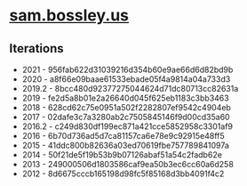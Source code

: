 # [sam.bossley.us](https://sam.bossley.us)

## Iterations

* 2021 - 956fab622d31039216d354b60e9ae66d6d82bd9b
* 2020 - a8f66e09baae61533ebade05f4a9814a04a733d3
* 2019.2 - 8bcc480d92377275044624d71dc80713cc82631a
* 2019 - fe2d5a8b01e2a26640d045f625eb1183c3bb3463
* 2018 - 628cd62c75e0951a502f2282807ef9542c4904eb
* 2017 - 02dafe3c7a3280ab2c7505845146f9d00cd35a60
* 2016.2 - c249d830df199ec871a421cce5852958c3301af9
* 2016 - 6b70d736ad5d7ca81157ca6e78e9c92915e48ff5
* 2015 - 41ddc800b82636a03ed70619fbe757789841097a
* 2014 - 50f21de5f19b53b9b07126abaf51a54c2fadb62e
* 2013 - 249000506d1803586caf9ea50b3ec6cc60a6d258
* 2012 - 8d6675cccb165198d98fc5f85168d3bb4091f4c2
